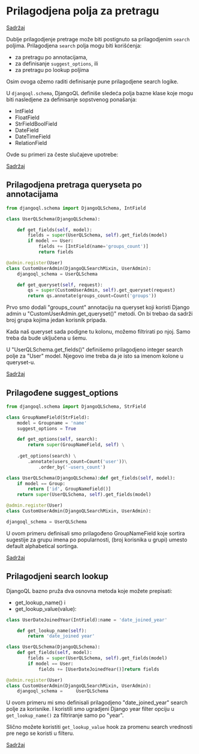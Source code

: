 # Prilagodjena polja za pretragu

[Sadržaj](00_sadrzaj.md)

Dublje prilagodjenje pretrage može biti postignuto sa prilagodjenim `search` poljima. Prilagodjena `search` polja mogu biti korišćenja:

- za pretragu po annotacijama,
- za definisanje `suggest_options`, ili
- za pretragu po lookup poljima

Osim ovoga ožemo raditi definisanje pune prilagodjene search logike.

U `djangoql.schema`, DjangoQL definiše sledeća polja bazne klase koje mogu biti nasledjene za definisanje sopstvenog ponašanja:

- IntField
- FloatField
- StrFieldBoolField
- DateField
- DateTimeField
- RelationField

Ovde su primeri za česte slučajeve upotrebe:

[Sadržaj](00_sadrzaj.md)

## Prilagodjena pretraga queryseta po annotacijama

```py
from djangoql.schema import DjangoQLSchema, IntField

class UserQLSchema(DjangoQLSchema):

    def get_fields(self, model):
        fields = super(UserQLSchema, self).get_fields(model)
        if model == User:
            fields += [IntField(name='groups_count')]
            return fields

@admin.register(User)
class CustomUserAdmin(DjangoQLSearchMixin, UserAdmin):
    djangoql_schema = UserQLSchema

    def get_queryset(self, request):
        qs = super(CustomUserAdmin, self).get_queryset(request)
        return qs.annotate(groups_count=Count('groups'))
```

Prvo smo dodali "groups_count" annotaciju na queryset koji koristi Django admin u
"CustomUserAdmin.get_queryset()" metodi. On bi trebao da sadrži broj grupa kojima jedan korisnik pripada.

Kada naš queryset sada podigne tu kolonu, možemo filtrirati po njoj. Samo treba da bude uključena u šemu.

U "UserQLSchema.get_fields()" definišemo prilagodjeno integer search polje za "User" model. Njegovo ime treba da je isto sa imenom kolone u queryset-u.

[Sadržaj](00_sadrzaj.md)

## Prilagođene suggest_options

```py
from djangoql.schema import DjangoQLSchema, StrField

class GroupNameField(StrField):
    model = Groupname = 'name'
    suggest_options = True

    def get_options(self, search):
        return super(GroupNameField, self) \
    
    .get_options(search) \
        .annotate(users_count=Count('user'))\
            .order_by('-users_count')

class UserQLSchema(DjangoQLSchema):def get_fields(self, model):
    if model == Group:
        return ['id', GroupNameField()]
    return super(UserQLSchema, self).get_fields(model)

@admin.register(User)
class CustomUserAdmin(DjangoQLSearchMixin, UserAdmin):

djangoql_schema = UserQLSchema
```

U ovom primeru definisali smo prilagođeno GroupNameField koje sortira sugestije za grupu imena po popularnosti, (broj korisnika u grupi) umesto default alphabetical sortinga.

[Sadržaj](00_sadrzaj.md)

## Prilagodjeni search lookup

DjangoQL bazno pruža dva osnovna metoda koje možete prepisati:

- get_lookup_name() i
- get_lookup_value(value):

```py
class UserDateJoinedYear(IntField):name = 'date_joined_year'

    def get_lookup_name(self): 
        return 'date_joined year'

class UserQLSchema(DjangoQLSchema):
    def get_fields(self, model):
        fields = super(UserQLSchema, self).get_fields(model)
        if model == User:
            fields += [UserDateJoinedYear()]return fields

@admin.register(User)
class CustomUserAdmin(DjangoQLSearchMixin, UserAdmin):
    djangoql_schema =     UserQLSchema
```

U ovom primeru mi smo definisali prilagodjeno "date_joined_year" search polje za korisnike. I koristili smo ugradjeni Django year filter opciju u `get_lookup_name()` za filtriranje samo po "year".

Slično možete koristiti `get_lookup_value` hook za promenu search vrednosti pre nego se koristi u filteru.

[Sadržaj](00_sadrzaj.md)
